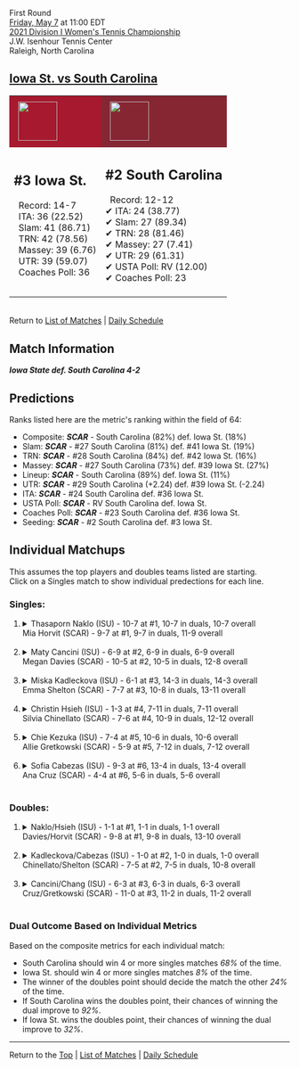 First Round[](#top)<a name="top"></a>  
[Friday, May 7](../../schedule.md#05-07) at 11:00 EDT  
[2021 Division I Women's Tennis Championship](../index.md)  
J.W. Isenhour Tennis Center  
Raleigh, North Carolina  
## [Iowa St. vs South Carolina](https://www.ncaa.com/game/5833669)  

<table><tr style="background-color: #d9d9d9 !important"><td style="background-color: #A6192E !important"><img src="https://www.ncaa.com/sites/default/files/images/logos/schools/i/iowa-st.70.png" width="70" height="70" style="padding: 8px;" /></td><td style="background-color: #862633 !important"><img src="https://www.ncaa.com/sites/default/files/images/logos/schools/s/south-carolina.70.png" width="70" height="70" style="padding: 8px;" /></td></tr><tr>
<td>  

<h2>#3 Iowa St.</h2>  
&nbsp; Record: 14-7<br>  
&nbsp; ITA: 36 (22.52)<br>  
&nbsp; Slam: 41 (86.71)<br>  
&nbsp; TRN: 42 (78.56)<br>  
&nbsp; Massey: 39 (6.76)<br>  
&nbsp; UTR: 39 (59.07)<br>  
&nbsp; Coaches Poll: 36<br>  
<br>  

</td>
<td>  

<h2>#2 South Carolina</h2>  
&nbsp; Record: 12-12<br>  
&#10004; ITA: 24 (38.77)<br>  
&#10004; Slam: 27 (89.34)<br>  
&#10004; TRN: 28 (81.46)<br>  
&#10004; Massey: 27 (7.41)<br>  
&#10004; UTR: 29 (61.31)<br>  
&#10004; USTA Poll: RV (12.00)<br>  
&#10004; Coaches Poll: 23<br>  
<br>  

</td>
</tr></table>  


<br>Return to [List of Matches](../index.md) &#124; [Daily Schedule](../../schedule.md#05-07)

## Match Information  
***Iowa State def. South Carolina 4-2***  

## Predictions  

Ranks listed here are the metric's ranking within the field of 64:  
- Composite: ***SCAR*** - South Carolina (82%) def. Iowa St. (18%)  
- Slam: ***SCAR*** - #27 South Carolina (81%) def. #41 Iowa St. (19%)  
- TRN: ***SCAR*** - #28 South Carolina (84%) def. #42 Iowa St. (16%)  
- Massey: ***SCAR*** - #27 South Carolina (73%) def. #39 Iowa St. (27%)  
- Lineup: ***SCAR*** - South Carolina (89%) def. Iowa St. (11%)  
- UTR: ***SCAR*** - #29 South Carolina (+2.24) def. #39 Iowa St. (-2.24)  
- ITA: ***SCAR*** - #24 South Carolina def. #36 Iowa St.  
- USTA Poll: ***SCAR*** - RV South Carolina def. Iowa St.  
- Coaches Poll: ***SCAR*** - #23 South Carolina def. #36 Iowa St.  
- Seeding: ***SCAR*** - #2 South Carolina def. #3 Iowa St.  

## Individual Matchups  
This assumes the top players and doubles teams listed are starting.  
Click on a Singles match to show individual predections for each line.  

### Singles:  

<ol>
<li><details>
<summary markdown="span">Thasaporn Naklo (ISU) - 10-7 at #1, 10-7 in duals, 10-7 overall<br>Mia Horvit (SCAR) - 9-7 at #1, 9-7 in duals, 11-9 overall</summary>
<h4>Predictions</h4><ul>
<li>Composite: <b><i>SCAR</i></b> - Horvit (78%) def. Naklo (22%)</li>  
<li>Slam: <b><i>SCAR</i></b> - Horvit (77%) def. Naklo (23%)</li>  
<li>TRN: <b><i>SCAR</i></b> - Horvit (80%) def. Naklo (20%)</li>  
<li>Massey: <b><i>SCAR</i></b> - Horvit (73%) def. Naklo (27%)</li>  
<li>UTR: <b><i>SCAR</i></b> - Horvit (84%) def. Naklo (16%)</li>  
<li>ITA: <b><i>SCAR</i></b> - Horvit (18.78) def. Naklo (2.77)</li>  
</ul>
</details>&nbsp;</li>
<li><details>
<summary markdown="span">Maty Cancini (ISU) - 6-9 at #2, 6-9 in duals, 6-9 overall<br>Megan Davies (SCAR) - 10-5 at #2, 10-5 in duals, 12-8 overall</summary>
<h4>Predictions</h4><ul>
<li>Composite: <b><i>SCAR</i></b> - Davies (85%) def. Cancini (15%)</li>  
<li>Slam: <b><i>SCAR</i></b> - Davies (81%) def. Cancini (19%)</li>  
<li>TRN: <b><i>SCAR</i></b> - Davies (87%) def. Cancini (13%)</li>  
<li>Massey: <b><i>SCAR</i></b> - Davies (87%) def. Cancini (13%)</li>  
<li>UTR: <b><i>SCAR</i></b> - Davies (86%) def. Cancini (14%)</li>  
<li>ITA: <b><i>SCAR</i></b> - Davies (10.26) def. Cancini (1.95)</li>  
</ul>
</details>&nbsp;</li>
<li><details>
<summary markdown="span">Miska Kadleckova (ISU) - 6-1 at #3, 14-3 in duals, 14-3 overall<br>Emma Shelton (SCAR) - 7-7 at #3, 10-8 in duals, 13-11 overall</summary>
<h4>Predictions</h4><ul>
<li>Composite: <b><i>SCAR</i></b> - Shelton (54%) def. Kadleckova (46%)</li>  
<li>Slam: <b><i>SCAR</i></b> - Shelton (62%) def. Kadleckova (38%)</li>  
<li>TRN: <b><i>ISU</i></b> - Kadleckova (56%) def. Shelton (44%)</li>  
<li>Massey: <b><i>ISU</i></b> - Kadleckova (54%) def. Shelton (46%)</li>  
<li>UTR: <b><i>SCAR</i></b> - Shelton (65%) def. Kadleckova (35%)</li>  
<li>ITA: <b><i>SCAR</i></b> - Shelton (6.55) def. Kadleckova (2.94)</li>  
</ul>
</details>&nbsp;</li>
<li><details>
<summary markdown="span">Christin Hsieh (ISU) - 1-3 at #4, 7-11 in duals, 7-11 overall<br>Silvia Chinellato (SCAR) - 7-6 at #4, 10-9 in duals, 12-12 overall</summary>
<h4>Predictions</h4><ul>
<li>Composite: <b><i>SCAR</i></b> - Chinellato (88%) def. Hsieh (12%)</li>  
<li>Slam: <b><i>SCAR</i></b> - Chinellato (83%) def. Hsieh (17%)</li>  
<li>TRN: <b><i>SCAR</i></b> - Chinellato (88%) def. Hsieh (12%)</li>  
<li>Massey: <b><i>SCAR</i></b> - Chinellato (89%) def. Hsieh (11%)</li>  
<li>UTR: <b><i>SCAR</i></b> - Chinellato (93%) def. Hsieh (7%)</li>  
<li>ITA: <b><i>ISU</i></b> - # Hsieh def. Chinellato (2.47)</li>  
</ul>
</details>&nbsp;</li>
<li><details>
<summary markdown="span">Chie Kezuka (ISU) - 7-4 at #5, 10-6 in duals, 10-6 overall<br>Allie Gretkowski (SCAR) - 5-9 at #5, 7-12 in duals, 7-12 overall</summary>
<h4>Predictions</h4><ul>
<li>Composite: <b><i>SCAR</i></b> - Gretkowski (52%) def. Kezuka (48%)</li>  
<li>Slam: <b><i>ISU</i></b> - Kezuka (56%) def. Gretkowski (44%)</li>  
<li>TRN: <b><i>ISU</i></b> - Kezuka (55%) def. Gretkowski (45%)</li>  
<li>Massey: <b><i>ISU</i></b> - Kezuka (57%) def. Gretkowski (43%)</li>  
<li>UTR: <b><i>SCAR</i></b> - Gretkowski (80%) def. Kezuka (20%)</li>  
</ul>
</details>&nbsp;</li>
<li><details>
<summary markdown="span">Sofia Cabezas (ISU) - 9-3 at #6, 13-4 in duals, 13-4 overall<br>Ana Cruz (SCAR) - 4-4 at #6, 5-6 in duals, 5-6 overall</summary>
<h4>Predictions</h4><ul>
<li>Composite: <b><i>ISU</i></b> - Cabezas (65%) def. Cruz (35%)</li>  
<li>Slam: <b><i>ISU</i></b> - Cabezas (62%) def. Cruz (38%)</li>  
<li>TRN: <b><i>ISU</i></b> - Cabezas (71%) def. Cruz (29%)</li>  
<li>Massey: <b><i>SCAR</i></b> - Cruz (52%) def. Cabezas (48%)</li>  
<li>UTR: <b><i>ISU</i></b> - Cabezas (79%) def. Cruz (21%)</li>  
<li>ITA: <b><i>SCAR</i></b> - # Cruz def. Cabezas (2.42)</li>  
</ul>
</details>&nbsp;</li>
</ol>

### Doubles:  

<ol>
<li><details>
<summary markdown="span">Naklo/Hsieh (ISU) - 1-1 at #1, 1-1 in duals, 1-1 overall<br>Davies/Horvit (SCAR) - 9-8 at #1, 9-8 in duals, 13-10 overall</summary>
<br>Sorry, we don't have any metrics for this match
</details>&nbsp;</li>
<li><details>
<summary markdown="span">Kadleckova/Cabezas (ISU) - 1-0 at #2, 1-0 in duals, 1-0 overall<br>Chinellato/Shelton (SCAR) - 7-5 at #2, 7-5 in duals, 10-8 overall</summary>
<br>Sorry, we don't have any metrics for this match
</details>&nbsp;</li>
<li><details>
<summary markdown="span">Cancini/Chang (ISU) - 6-3 at #3, 6-3 in duals, 6-3 overall<br>Cruz/Gretkowski (SCAR) - 11-0 at #3, 11-2 in duals, 11-2 overall</summary>
<br>Sorry, we don't have any metrics for this match
</details>&nbsp;</li>
</ol>

### Dual Outcome Based on Individual Metrics  
  
Based on the composite metrics for each individual match:  
- South Carolina should win 4 or more singles matches *68%* of the time.  
- Iowa St. should win 4 or more singles matches *8%* of the time.  
- The winner of the doubles point should decide the match the other *24%* of the time.  
- If South Carolina wins the doubles point, their chances of winning the dual improve to *92%*.  
- If Iowa St. wins the doubles point, their chances of winning the dual improve to *32%*.  
  
------

Return to the [Top](#top) &#124; [List of Matches](../index.md) &#124; [Daily Schedule](../../schedule.md#05-07)  
